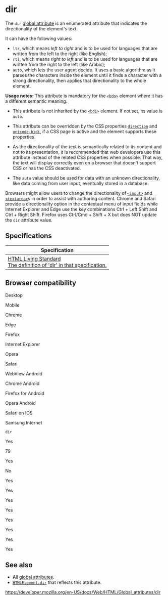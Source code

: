 dir
===

The `dir` [global attribute](../global_attributes) is an enumerated attribute that indicates the directionality of the element's text.

It can have the following values:

-   `ltr`, which means *left to right* and is to be used for languages that are written from the left to the right (like English);
-   `rtl`, which means *right to left* and is to be used for languages that are written from the right to the left (like Arabic);
-   `auto`, which lets the user agent decide. It uses a basic algorithm as it parses the characters inside the element until it finds a character with a strong directionality, then applies that directionality to the whole element.

**Usage notes:** This attribute is mandatory for the [`<bdo>`](../element/bdo) element where it has a different semantic meaning.

-   This attribute is *not* inherited by the [`<bdi>`](../element/bdi) element. If not set, its value is `auto`.

-   This attribute can be overridden by the CSS properties [`direction`](https://developer.mozilla.org/en-US/docs/Web/CSS/direction) and [`unicode-bidi`](https://developer.mozilla.org/en-US/docs/Web/CSS/unicode-bidi), if a CSS page is active and the element supports these properties.

-   As the directionality of the text is semantically related to its content and not to its presentation, it is recommended that web developers use this attribute instead of the related CSS properties when possible. That way, the text will display correctly even on a browser that doesn't support CSS or has the CSS deactivated.

-   The `auto` value should be used for data with an unknown directionality, like data coming from user input, eventually stored in a database.

Browsers might allow users to change the directionality of [`<input>`](../element/input) and [`<textarea>`](../element/textarea)s in order to assist with authoring content. Chrome and Safari provide a directionality option in the contextual menu of input fields while Internet Explorer and Edge use the key combinations Ctrl + Left Shift and Ctrl + Right Shift. Firefox uses Ctrl/Cmd + Shift + X but does NOT update the `dir` attribute value.

Specifications
--------------

<table><thead><tr class="header"><th>Specification</th></tr></thead><tbody><tr class="odd"><td><a href="https://html.spec.whatwg.org/multipage/dom.html#the-dir-attribute">HTML Living Standard<br />
<span class="small">The definition of 'dir' in that specification.</span></a></td></tr></tbody></table>

Browser compatibility
---------------------

Desktop

Mobile

Chrome

Edge

Firefox

Internet Explorer

Opera

Safari

WebView Android

Chrome Android

Firefox for Android

Opera Android

Safari on IOS

Samsung Internet

`dir`

Yes

79

Yes

No

Yes

Yes

Yes

Yes

Yes

Yes

Yes

Yes

See also
--------

-   All [global attributes](../global_attributes).
-   [`HTMLElement.dir`](https://developer.mozilla.org/en-US/docs/Web/API/HTMLElement/dir) that reflects this attribute.

<a href="https://developer.mozilla.org/en-US/docs/Web/HTML/Global_attributes/dir" class="_attribution-link">https://developer.mozilla.org/en-US/docs/Web/HTML/Global_attributes/dir</a>
